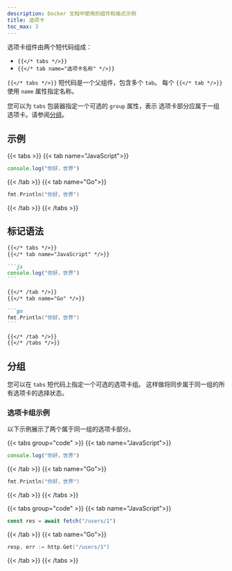 ```yaml
---
description: Docker 文档中使用的组件和格式示例
title: 选项卡
toc_max: 3
---
```


选项卡组件由两个短代码组成：

- `{{</* tabs */>}}`
- `{{</* tab name="选项卡名称" */>}}`

`{{</* tabs */>}}` 短代码是一个父组件，包含多个 `tab`。
每个 `{{</* tab */>}}` 使用 `name` 属性指定名称。

您可以为 `tabs` 包装器指定一个可选的 `group` 属性，表示
选项卡部分应属于一组选项卡。请参阅[分组](#分组)。

## 示例

{{< tabs >}}
{{< tab name="JavaScript">}}

```js
console.log("你好，世界")
```

{{< /tab >}}
{{< tab name="Go">}}

```go
fmt.Println("你好，世界")
```

{{< /tab >}}
{{< /tabs >}}

## 标记语法

````markdown
{{</* tabs */>}}
{{</* tab name="JavaScript" */>}}

```js
console.log("你好，世界")
```

{{</* /tab */>}}
{{</* tab name="Go" */>}}

```go
fmt.Println("你好，世界")
```

{{</* /tab */>}}
{{</* /tabs */>}}
````

## 分组

您可以在 `tabs` 短代码上指定一个可选的选项卡组。
这样做将同步属于同一组的所有选项卡的选择状态。

### 选项卡组示例

以下示例展示了两个属于同一组的选项卡部分。

{{< tabs group="code" >}}
{{< tab name="JavaScript">}}

```js
console.log("你好，世界")
```

{{< /tab >}}
{{< tab name="Go">}}

```go
fmt.Println("你好，世界")
```

{{< /tab >}}
{{< /tabs >}}

{{< tabs group="code" >}}
{{< tab name="JavaScript">}}

```js
const res = await fetch("/users/1")
```

{{< /tab >}}
{{< tab name="Go">}}

```go
resp, err := http.Get("/users/1")
```

{{< /tab >}}
{{< /tabs >}}